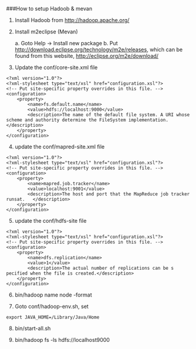 ###How to setup Hadoob & mevan

1. Install Hadoob from  http://hadoop.apache.org/


2. Install m2eclipse (Mevan)

    a. Goto Help -> Install new package
    b. Put http://download.eclipse.org/technology/m2e/releases, which can be found from this website, http://eclipse.org/m2e/download/  



3. Update the conf/core-site.xml file

```
<?xml version="1.0"?>
<?xml-stylesheet type="text/xsl" href="configuration.xsl"?>
<!-- Put site-specific property overrides in this file. -->
<configuration>
    <property>
        <name>fs.default.name</name>
        <value>hdfs://localhost:9000</value>
        <description>The name of the default file system. A URI whose scheme and authority determine the FileSystem implementation.</description>
    </property> 
</configuration>
```

4. update the conf/mapred-site.xml file

```
<?xml version="1.0"?>
<?xml-stylesheet type="text/xsl" href="configuration.xsl"?>
<!-- Put site-specific property overrides in this file. -->
<configuration>
    <property>
        <name>mapred.job.tracker</name>
        <value>localhost:9001</value>
        <description>The host and port that the MapReduce job tracker runsat.   </description>
    </property> 
</configuration>
```

5. update the conf/hdfs-site file

```
<?xml version="1.0"?>
<?xml-stylesheet type="text/xsl" href="configuration.xsl"?>
<!-- Put site-specific property overrides in this file. -->
<configuration>
    <property>
        <name>dfs.replication</name>
        <value>1</value>
        <description>The actual number of replications can be s     pecified when the file is created.</description>
    </property> 
</configuration>
```

6. bin/hadoop name node -format



7. Goto conf/hadoop-env.sh, set

```
export JAVA_HOME=/Library/Java/Home
```

8. bin/start-all.sh



9. bin/hadoop fs -ls hdfs://localhost9000


